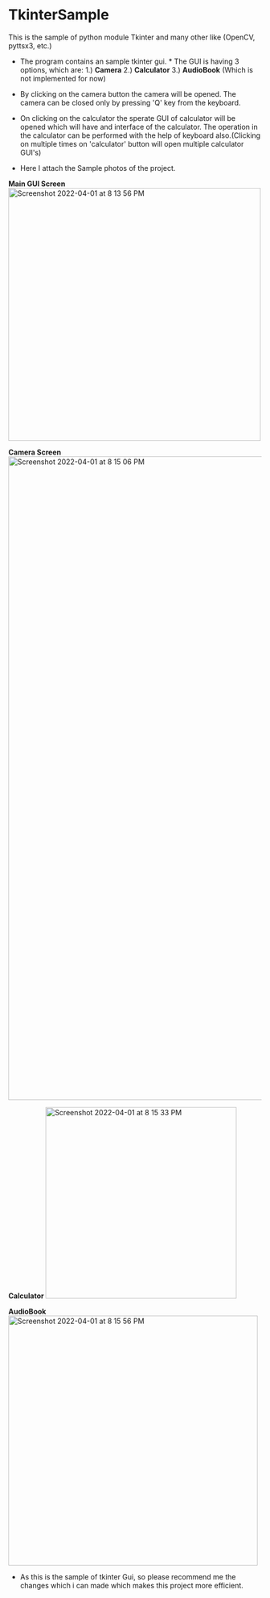 # TkinterSample
This is the sample of python module Tkinter and many other like (OpenCV, pyttsx3, etc.)


* The program contains an sample tkinter gui. * The GUI is having 3 options, which are:
   1.) **Camera**
   2.) **Calculator**
   3.) **AudioBook** (Which is not implemented for now)
* By clicking on the camera button the camera will be opened. The camera can be closed only by pressing 'Q' key from the keyboard.
* On clicking on the calculator the sperate GUI of calculator will be opened which will have and interface of the calculator. The operation in 
   the calculator can be performed with the help of keyboard also.(Clicking on multiple times on 'calculator' button will open multiple calculator
   GUI's)
 
 * Here I attach the Sample photos of the project.

**Main GUI Screen**
<img width="502" alt="Screenshot 2022-04-01 at 8 13 56 PM" src="https://user-images.githubusercontent.com/70790481/161286611-b7b70bd6-6877-42e3-98c4-d66b06b667ae.png">

**Camera Screen**
<img width="1278" alt="Screenshot 2022-04-01 at 8 15 06 PM" src="https://user-images.githubusercontent.com/70790481/161286836-63a03d24-ac1c-48e0-910a-815751ccbe95.png">

**Calculator**
<img width="380" alt="Screenshot 2022-04-01 at 8 15 33 PM" src="https://user-images.githubusercontent.com/70790481/161286896-00774687-7a55-48e3-88dd-df264c909bd8.png">

**AudioBook**
<img width="496" alt="Screenshot 2022-04-01 at 8 15 56 PM" src="https://user-images.githubusercontent.com/70790481/161286966-6ba5b325-c48c-4942-a883-f29233414342.png">

* As this is the sample of tkinter Gui, so please recommend me the changes which i can made which makes this project more efficient.
